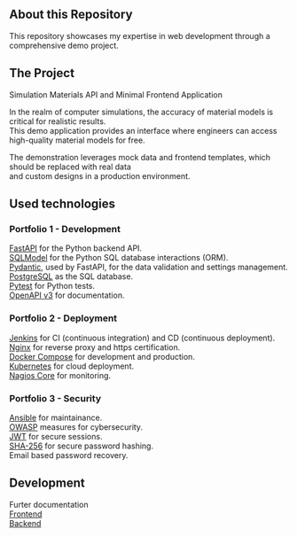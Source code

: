 <h2>About this Repository</h2>

This repository showcases my expertise in web development through a comprehensive demo project.

<h2>The Project</h2>

Simulation Materials API and Minimal Frontend Application</br>

In the realm of computer simulations, the accuracy of material models is critical for realistic results.</br>
This demo application provides an interface where engineers can access high-quality material models for free.</br>

The demonstration leverages mock data and frontend templates, which should be replaced with real data</br> 
and custom designs in a production environment.

<h2>Used technologies</h2>


<h3>Portfolio 1 - Development</h3>

[FastAPI](https://fastapi.tiangolo.com) for the Python backend API.</br>
[SQLModel](https://sqlmodel.tiangolo.com) for the Python SQL database interactions (ORM).</br>
[Pydantic](https://docs.pydantic.dev), used by FastAPI, for the data validation and settings management.</br>
[PostgreSQL](https://www.postgresql.org) as the SQL database.</br>
[Pytest](https://docs.pytest.org/) for Python tests.</br>
[OpenAPI v3](https://spec.openapis.org/oas/v3.1.0) for documentation.</br>


<h3>Portfolio 2 - Deployment</h3>

[Jenkins](https://www.jenkins.io/) for CI (continuous integration) and CD (continuous deployment).</br>
[Nginx](https://nginx.org/en/) for reverse proxy and https certification.</br>
[Docker Compose](https://www.docker.com) for development and production.</br>
[Kubernetes](https://microk8s.io/) for cloud deployment.</br>
[Nagios Core](https://www.nagios.org/) for monitoring.</br>


<h3>Portfolio 3 - Security</h3>

[Ansible](https://www.ansible.com/) for maintainance.</br>
[OWASP](https://owasp.org/) measures for cybersecurity.</br>
[JWT](https://jwt.io/) for secure sessions. </br>
[SHA-256](https://en.wikipedia.org/wiki/SHA-2) for secure password hashing.</br>
Email based password recovery.</br>

<h2>Development</h2>

Furter documentation</br>
[Frontend](https://github.com/zozitak/portfolio_1/tree/main/frontend)</br>
[Backend](https://github.com/zozitak/portfolio_1/tree/main/backend)</br>
